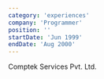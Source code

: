 ```yaml
---
category: 'experiences'
company: 'Programmer'
position: ''
startDate: 'Jun 1999'
endDate: 'Aug 2000'
---
```


Comptek Services Pvt. Ltd. 
